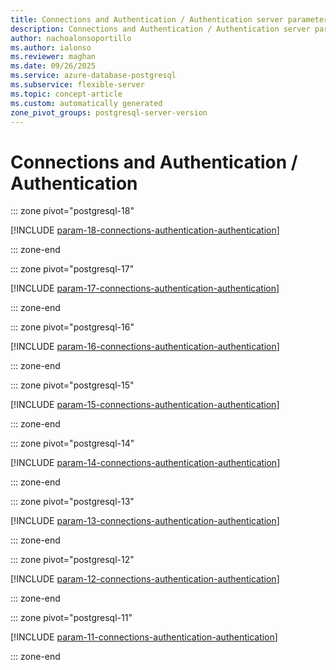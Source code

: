 ```yaml
---
title: Connections and Authentication / Authentication server parameters
description: Connections and Authentication / Authentication server parameters for Azure Database for PostgreSQL flexible server.
author: nachoalonsoportillo
ms.author: ialonso
ms.reviewer: maghan
ms.date: 09/26/2025
ms.service: azure-database-postgresql
ms.subservice: flexible-server
ms.topic: concept-article
ms.custom: automatically generated
zone_pivot_groups: postgresql-server-version
---
```

# Connections and Authentication / Authentication


::: zone pivot="postgresql-18"

[!INCLUDE [param-18-connections-authentication-authentication](./includes/param-18-connections-authentication-authentication.md)]

::: zone-end


::: zone pivot="postgresql-17"

[!INCLUDE [param-17-connections-authentication-authentication](./includes/param-17-connections-authentication-authentication.md)]

::: zone-end


::: zone pivot="postgresql-16"

[!INCLUDE [param-16-connections-authentication-authentication](./includes/param-16-connections-authentication-authentication.md)]

::: zone-end


::: zone pivot="postgresql-15"

[!INCLUDE [param-15-connections-authentication-authentication](./includes/param-15-connections-authentication-authentication.md)]

::: zone-end


::: zone pivot="postgresql-14"

[!INCLUDE [param-14-connections-authentication-authentication](./includes/param-14-connections-authentication-authentication.md)]

::: zone-end


::: zone pivot="postgresql-13"

[!INCLUDE [param-13-connections-authentication-authentication](./includes/param-13-connections-authentication-authentication.md)]

::: zone-end


::: zone pivot="postgresql-12"

[!INCLUDE [param-12-connections-authentication-authentication](./includes/param-12-connections-authentication-authentication.md)]

::: zone-end


::: zone pivot="postgresql-11"

[!INCLUDE [param-11-connections-authentication-authentication](./includes/param-11-connections-authentication-authentication.md)]

::: zone-end


